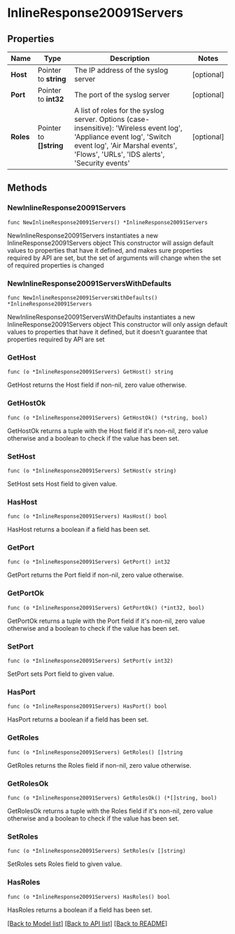 # InlineResponse20091Servers

## Properties

Name | Type | Description | Notes
------------ | ------------- | ------------- | -------------
**Host** | Pointer to **string** | The IP address of the syslog server | [optional] 
**Port** | Pointer to **int32** | The port of the syslog server | [optional] 
**Roles** | Pointer to **[]string** | A list of roles for the syslog server. Options (case-insensitive): &#39;Wireless event log&#39;, &#39;Appliance event log&#39;, &#39;Switch event log&#39;, &#39;Air Marshal events&#39;, &#39;Flows&#39;, &#39;URLs&#39;, &#39;IDS alerts&#39;, &#39;Security events&#39; | [optional] 

## Methods

### NewInlineResponse20091Servers

`func NewInlineResponse20091Servers() *InlineResponse20091Servers`

NewInlineResponse20091Servers instantiates a new InlineResponse20091Servers object
This constructor will assign default values to properties that have it defined,
and makes sure properties required by API are set, but the set of arguments
will change when the set of required properties is changed

### NewInlineResponse20091ServersWithDefaults

`func NewInlineResponse20091ServersWithDefaults() *InlineResponse20091Servers`

NewInlineResponse20091ServersWithDefaults instantiates a new InlineResponse20091Servers object
This constructor will only assign default values to properties that have it defined,
but it doesn't guarantee that properties required by API are set

### GetHost

`func (o *InlineResponse20091Servers) GetHost() string`

GetHost returns the Host field if non-nil, zero value otherwise.

### GetHostOk

`func (o *InlineResponse20091Servers) GetHostOk() (*string, bool)`

GetHostOk returns a tuple with the Host field if it's non-nil, zero value otherwise
and a boolean to check if the value has been set.

### SetHost

`func (o *InlineResponse20091Servers) SetHost(v string)`

SetHost sets Host field to given value.

### HasHost

`func (o *InlineResponse20091Servers) HasHost() bool`

HasHost returns a boolean if a field has been set.

### GetPort

`func (o *InlineResponse20091Servers) GetPort() int32`

GetPort returns the Port field if non-nil, zero value otherwise.

### GetPortOk

`func (o *InlineResponse20091Servers) GetPortOk() (*int32, bool)`

GetPortOk returns a tuple with the Port field if it's non-nil, zero value otherwise
and a boolean to check if the value has been set.

### SetPort

`func (o *InlineResponse20091Servers) SetPort(v int32)`

SetPort sets Port field to given value.

### HasPort

`func (o *InlineResponse20091Servers) HasPort() bool`

HasPort returns a boolean if a field has been set.

### GetRoles

`func (o *InlineResponse20091Servers) GetRoles() []string`

GetRoles returns the Roles field if non-nil, zero value otherwise.

### GetRolesOk

`func (o *InlineResponse20091Servers) GetRolesOk() (*[]string, bool)`

GetRolesOk returns a tuple with the Roles field if it's non-nil, zero value otherwise
and a boolean to check if the value has been set.

### SetRoles

`func (o *InlineResponse20091Servers) SetRoles(v []string)`

SetRoles sets Roles field to given value.

### HasRoles

`func (o *InlineResponse20091Servers) HasRoles() bool`

HasRoles returns a boolean if a field has been set.


[[Back to Model list]](../README.md#documentation-for-models) [[Back to API list]](../README.md#documentation-for-api-endpoints) [[Back to README]](../README.md)


